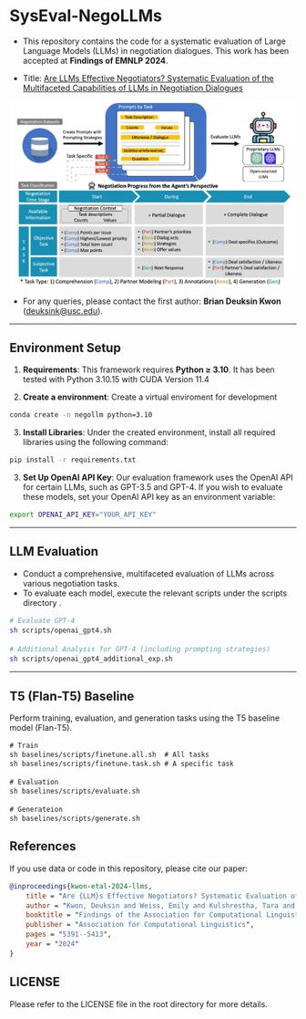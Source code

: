 # SysEval-NegoLLMs
- This repository contains the code for a systematic evaluation of Large Language Models (LLMs) in negotiation dialogues. This work has been accepted at **Findings of EMNLP 2024**.

- Title: [Are LLMs Effective Negotiators? Systematic Evaluation of the Multifaceted Capabilities of LLMs in Negotiation Dialogues](https://arxiv.org/abs/2402.13550)
<img src="images/main.jpg" alt="Framework" width="700"/>

- For any queries, please contact the first author: **Brian Deuksin Kwon** (deuksink@usc.edu).

---

## Environment Setup

1. **Requirements**: This framework requires **Python ≥ 3.10**. It has been tested with Python 3.10.15 with CUDA Version 11.4

2. **Create a environment**: Create a virtual enviroment for development
```bash
conda create -n negollm python=3.10
```

3. **Install Libraries**: Under the created environment, install all required libraries using the following command:
```bash
pip install -r requirements.txt
```

3. **Set Up OpenAI API Key**: Our evaluation framework uses the OpenAI API for certain LLMs, such as GPT-3.5 and GPT-4. If you wish to evaluate these models, set your OpenAI API key as an environment variable:
```bash
export OPENAI_API_KEY="YOUR_API_KEY"
```

---

## LLM Evaluation

- Conduct a comprehensive, multifaceted evaluation of LLMs across various negotiation tasks.
- To evaluate each model, execute the relevant scripts under the scripts directory .

```bash
# Evaluate GPT-4
sh scripts/openai_gpt4.sh

# Additional Analysis for GPT-4 (including prompting strategies)
sh scripts/openai_gpt4_additional_exp.sh
```

---

## T5 (Flan-T5) Baseline
Perform training, evaluation, and generation tasks using the T5 baseline model (Flan-T5).

```{sh}
# Train
sh baselines/scripts/finetune.all.sh  # All tasks
sh baselines/scripts/finetune.task.sh # A specific task

# Evaluation
sh baselines/scripts/evaluate.sh

# Generateion
sh baselines/scripts/generate.sh
```

## References
If you use data or code in this repository, please cite our paper:

```bibtex
@inproceedings{kwon-etal-2024-llms,
    title = "Are {LLM}s Effective Negotiators? Systematic Evaluation of the Multifaceted Capabilities of {LLM}s in Negotiation Dialogues",
    author = "Kwon, Deuksin and Weiss, Emily and Kulshrestha, Tara and Chawla, Kushal and Lucas, Gale and Gratch, Jonathan",
    booktitle = "Findings of the Association for Computational Linguistics: EMNLP 2024",
    publisher = "Association for Computational Linguistics",
    pages = "5391--5413",
    year = "2024"
}
```


## LICENSE
Please refer to the LICENSE file in the root directory for more details.
